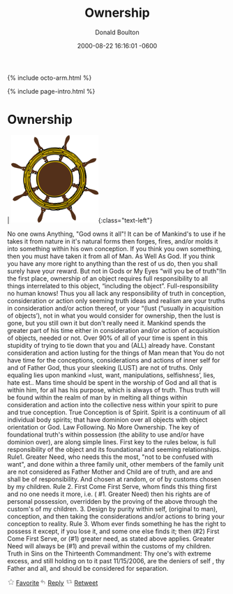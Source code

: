 ﻿---
layout: single
title: "Ownership"
permalink: /posts/2000-08-22-post-Ownership/
date: 2000-08-22 16:16:01 -0600
last_modified_at: 2018-07-10T12:42:38-04:00
search: true
author: Donald Boulton
author_profile: true
tags:
  - Ownership
category:
  - Creation

toc: true
toc_label: "Page Contents"

read_time: true
comments: true
share: true
related: true
adds: true
reviews: false
reviews-sidebar: true
anchor: true
excerpt: "Mankind Owns nothing God owns Everything."
support: [adds, cookies, anchor]
image-slider: /assets/images/pages/ownership-law.jpg
image-slider-thumb: /assets/images/pages/ownership-law-320.jpg
image:
  cover: true
  path: &image /assets/images/pages/ownership-law.jpg
  feature: *image
  thumbnail: /assets/images/pages/ownership-law-320.jpg
header:
  image: /assets/images/pages/ownership-law-1200.jpg
  teaser: /assets/images/pages/ownership-law-320.jpg
github_editme_path: donaldboulton/bibwoe/blob/master/_posts/2000-08-22-post-Ownership.md
---

{% include octo-arm.html %}

{% include page-intro.html %}

# Ownership

| ![Ownership](/assets/images/pages/ownership.png){:class="text-left"}

No one owns Anything, "God owns it all"! It can be of Mankind's to use if he takes it from nature in it's natural forms then forges, fires, and/or molds it into something within his own conception. If you think you own something, then you must have taken it from all of Man. As Well As God. If you think you have any more right to anything than the rest of us do, then you shall surely have your reward. But not in Gods or My Eyes “will you be of truth"!In the first place, ownership of an object requires full responsibility to all things interrelated to this object, “including the object”. Full-responsibility no human knows! Thus you all lack any responsibility of truth in conception, consideration or action only seeming truth ideas and realism are your truths in consideration and/or action thereof, or your “(lust (“usually in acquisition of objects’), not in what you would consider for ownership, then the lust is gone, but you still own it but don't really need it. Mankind spends the greater part of his time either in consideration and/or action of acquisition of objects, needed or not. Over 90% of all of your time is spent in this stupidity of trying to tie down that you and (ALL) already have. Constant consideration and action lusting for the things of Man mean that You do not have time for the conceptions, considerations and actions of inner self for and of Father God, thus your sleeking (LUST) are not of truths. Only equaling lies upon mankind =lust, want, manipulations, selfishness’, lies, hate est.. Mans time should be spent in the worship of God and all that is within him, for all has his purpose, which is always of truth. Thus truth will be found within the realm of man by in melting all things within consideration and action into the collective ness within your spirit to pure and true conception. True Conception is of Spirit. Spirit is a continuum of all individual body spirits; that have dominion over all objects with object orientation or God. Law Following. No More Ownership. The key of foundational truth's within possession (the ability to use and/or have dominion over), are along simple lines. First key to the rules below, is full responsibility of the object and its foundational and seeming relationships. Rule1\. Greater Need, who needs this the most, "not to be confused with want", and done within a three family unit, other members of the family unit are not considered as Father Mother and Child are of truth, and are and shall be of responsibility. And chosen at random, or of by customs chosen by my children. Rule 2\. First Come First Serve, whom finds this thing first and no one needs it more, i.e. ( #1\. Greater Need) then his rights are of personal possession, overridden by the proving of the above through the custom's of my children. 3\. Design by purity within self, (original to man), conception, and then taking the considerations and/or actions to bring your conception to reality. Rule 3\. Whom ever finds something he has the right to possess it except, if you lose it, and some one else finds it; then (#2) First Come First Serve, or (#1) greater need, as stated above applies. Greater Need will always be (#1) and prevail within the customs of my children. Truth in Sins on the Thirteenth Commandment: Thy one's with extreme excess, and still holding on to it past 11/15/2006, are the deniers of self , thy Father and all, and should be considered for separation.

[![Favorite](/assets/images/pages/favorite.png)](https://twitter.com/intent/favorite?tweet_id=145116818707714048 "Favorite") [Favorite](https://twitter.com/intent/favorite?tweet_id=145116818707714048 "Favorite")[![Reply](/assets/images/pages/reply.png)](https://twitter.com/intent/tweet?in_reply_to=145116818707714048 "Reply") [Reply](https://twitter.com/intent/tweet?in_reply_to=145116818707714048 "Reply") [![Retweet](/assets/images/pages/retweet.png)](http://twitter.com/intent/retweet?tweet_id=145116818707714048 "Retweet") [Retweet](https://twitter.com/intent/retweet?tweet_id=145116818707714048 "Retweet")
